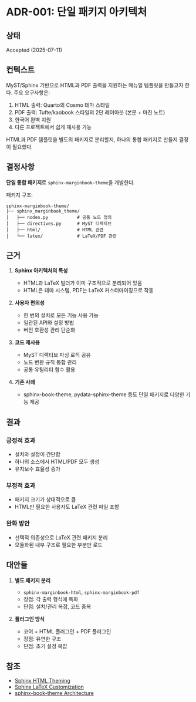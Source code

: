 # ADR-001: 단일 패키지 아키텍처

## 상태
Accepted (2025-07-11)

## 컨텍스트
MyST/Sphinx 기반으로 HTML과 PDF 출력을 지원하는 매뉴얼 템플릿을 만들고자 한다. 주요 요구사항은:

1. HTML 출력: Quarto의 Cosmo 테마 스타일
2. PDF 출력: Tufte/kaobook 스타일의 2단 레이아웃 (본문 + 마진 노트)
3. 한국어 완벽 지원
4. 다른 프로젝트에서 쉽게 재사용 가능

HTML과 PDF 템플릿을 별도의 패키지로 분리할지, 하나의 통합 패키지로 만들지 결정이 필요했다.

## 결정사항
**단일 통합 패키지**로 `sphinx-marginbook-theme`을 개발한다.

패키지 구조:
```
sphinx-marginbook-theme/
├── sphinx_marginbook_theme/
│   ├── nodes.py           # 공통 노드 정의
│   ├── directives.py      # MyST 디렉티브
│   ├── html/              # HTML 관련
│   └── latex/             # LaTeX/PDF 관련
```

## 근거
1. **Sphinx 아키텍처의 특성**
   - HTML과 LaTeX 빌더가 이미 구조적으로 분리되어 있음
   - HTML은 테마 시스템, PDF는 LaTeX 커스터마이징으로 작동

2. **사용자 편의성**
   - 한 번의 설치로 모든 기능 사용 가능
   - 일관된 API와 설정 방법
   - 버전 호환성 관리 단순화

3. **코드 재사용**
   - MyST 디렉티브 파싱 로직 공유
   - 노드 변환 규칙 통합 관리
   - 공통 유틸리티 함수 활용

4. **기존 사례**
   - sphinx-book-theme, pydata-sphinx-theme 등도 단일 패키지로 다양한 기능 제공

## 결과
### 긍정적 효과
- 설치와 설정이 간단함
- 하나의 소스에서 HTML/PDF 모두 생성
- 유지보수 효율성 증가

### 부정적 효과
- 패키지 크기가 상대적으로 큼
- HTML만 필요한 사용자도 LaTeX 관련 파일 포함

### 완화 방안
- 선택적 의존성으로 LaTeX 관련 패키지 분리
- 모듈화된 내부 구조로 필요한 부분만 로드

## 대안들
1. **별도 패키지 분리**
   - `sphinx-marginbook-html`, `sphinx-marginbook-pdf`
   - 장점: 각 출력 형식에 특화
   - 단점: 설치/관리 복잡, 코드 중복

2. **플러그인 방식**
   - 코어 + HTML 플러그인 + PDF 플러그인
   - 장점: 유연한 구조
   - 단점: 초기 설정 복잡

## 참조
- [Sphinx HTML Theming](https://www.sphinx-doc.org/en/master/usage/theming.html)
- [Sphinx LaTeX Customization](https://www.sphinx-doc.org/en/master/latex.html)
- [sphinx-book-theme Architecture](https://sphinx-book-theme.readthedocs.io/en/stable/contributing/architecture.html)
